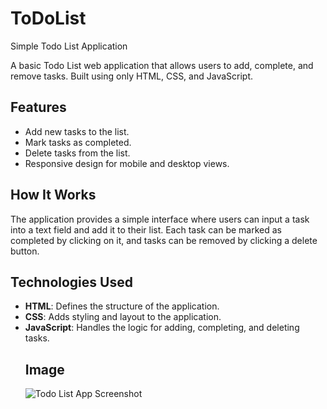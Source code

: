 # ToDoList
Simple Todo List Application

A basic Todo List web application that allows users to add, complete, and remove tasks. Built using only HTML, CSS, and JavaScript.

## Features

- Add new tasks to the list.
- Mark tasks as completed.
- Delete tasks from the list.
- Responsive design for mobile and desktop views.

## How It Works

The application provides a simple interface where users can input a task into a text field and add it to their list. Each task can be marked as completed by clicking on it, and tasks can be removed by clicking a delete button.

## Technologies Used

- **HTML**: Defines the structure of the application.
- **CSS**: Adds styling and layout to the application.
- **JavaScript**: Handles the logic for adding, completing, and deleting tasks.
  ## Image
  ![Todo List App Screenshot]()

